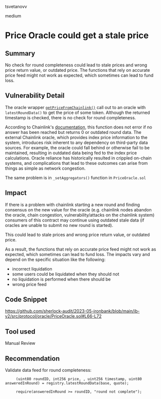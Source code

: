 tsvetanovv

medium

# Price Oracle could get a stale price

## Summary

No check for round completeness could lead to stale prices and wrong price return value, or outdated price. The functions that rely on accurate price feed might not work as expected, which sometimes can lead to fund loss.

## Vulnerability Detail

The oracle wrapper [`getPriceFromChainlink()`](https://github.com/sherlock-audit/2023-05-ironbank/blob/main/ib-v2/src/protocol/oracle/PriceOracle.sol#L66-L72) call out to an oracle with `latestRoundData()` to get the price of some token. Although the returned timestamp is checked, there is no check for round completeness.

According to Chainlink's [documentation](https://docs.chain.link/data-feeds/price-feeds/historical-data), this function does not error if no answer has been reached but returns 0 or outdated round data. The external Chainlink oracle, which provides index price information to the system, introduces risk inherent to any dependency on third-party data sources. For example, the oracle could fall behind or otherwise fail to be maintained, resulting in outdated data being fed to the index price calculations. Oracle reliance has historically resulted in crippled on-chain systems, and complications that lead to these outcomes can arise from things as simple as network congestion.

The same problem is in `_setAggregators()` function in `PriceOracle.sol`

## Impact

If there is a problem with chainlink starting a new round and finding consensus on the new value for the oracle (e.g. chainlink nodes abandon the oracle, chain congestion, vulnerability/attacks on the chainlink system) consumers of this contract may continue using outdated stale data (if oracles are unable to submit no new round is started).

This could lead to stale prices and wrong price return value, or outdated price.

As a result, the functions that rely on accurate price feed might not work as expected, which sometimes can lead to fund loss. The impacts vary and depend on the specific situation like the following:

- incorrect liquidation
- some users could be liquidated when they should not
- no liquidation is performed when there should be
- wrong price feed
 

## Code Snippet

https://github.com/sherlock-audit/2023-05-ironbank/blob/main/ib-v2/src/protocol/oracle/PriceOracle.sol#L66-L72

## Tool used

Manual Review

## Recommendation

Validate data feed for round completeness:

```solidity
     (uint80 roundID, int256 price, , uint256 timestamp, uint80 answeredInRound) = registry.latestRoundData(base, quote);
		
     require(answeredInRound >= roundID, "round not complete");
```